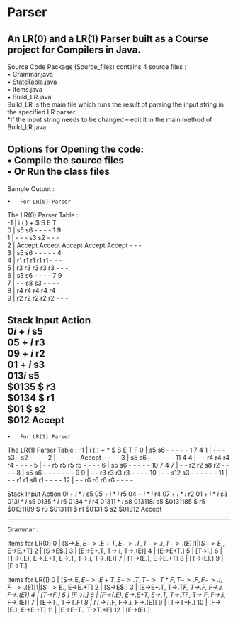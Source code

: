 # Parser  
An LR(0) and a LR(1) Parser built as a Course project for Compilers in Java.  
------------------------------------------------------------------------------  
Source Code Package (Source_files) contains 4 source files :  
	•	Grammar.java  
	•	StateTable.java  
	•	Items.java  
	•	Build_LR.java  
Build_LR is the main file which runs the result of parsing the input string in the specified LR parser.  
*if the input string needs to be changed – edit it in the main method of Build_LR.java  

Options for Opening the code:  
	•	Compile the source files  
	•	Or Run the class files  
-------------------------------------------------------------------------------  
Sample Output :  

	•	For LR(0) Parser  
The LR(0) Parser Table :   
 -1 |        i       (       )       +       $       S       E       T  
  0 |       s5      s6       -       -       -       -       1       9  
  1 |        -       -       -      s3      s2       -       -       -  
  2 |   Accept  Accept  Accept  Accept  Accept       -       -       -  
  3 |       s5      s6       -       -       -       -       -       4  
  4 |       r1      r1      r1      r1      r1       -       -       -  
  5 |       r3      r3      r3      r3      r3       -       -       -  
  6 |       s5      s6       -       -       -       -       7       9  
  7 |        -       -      s8      s3       -       -       -       -  
  8 |       r4      r4      r4      r4      r4       -       -       -  
  9 |       r2      r2      r2      r2      r2       -       -       -  

Stack 	 	 	 Input 	 	 	 	 Action  
          $0	 	 	       i+i$ 	 	 		s5  
         $05	 	 	        +i$ 	 	 		r3  
         $09	 	 	        +i$ 	 	 		r2  
         $01	 	 	        +i$ 	 	 		s3  
        $013	 	 	         i$ 	 	 		s5  
       $0135	 	 	          $ 	 	 		r3  
       $0134	 	 	          $ 	 	 		r1  
         $01	 	 	          $ 	 	 		s2  
        $012	 	 	            	 	 		Accept  
--------------------------------------  
	•	For LR(1) Parser
The LR(1) Parser Table : 
 -1 |        i       (       )       +       *       $       S       E       T       F
  0 |       s5      s6       -       -       -       -       -       1       7       4
  1 |        -       -       -      s3       -      s2       -       -       -       -
  2 |        -       -       -       -       -  Accept       -       -       -       -
  3 |       s5      s6       -       -       -       -       -       -      11       4
  4 |        -       -      r4      r4      r4      r4       -       -       -       -
  5 |        -       -      r5      r5      r5      r5       -       -       -       -
  6 |       s5      s6       -       -       -       -       -      10       7       4
  7 |        -       -      r2      r2      s8      r2       -       -       -       -
  8 |       s5      s6       -       -       -       -       -       -       -       9
  9 |        -       -      r3      r3      r3      r3       -       -       -       -
 10 |        -       -     s12      s3       -       -       -       -       -       -
 11 |        -       -      r1      r1      s8      r1       -       -       -       -
 12 |        -       -      r6      r6      r6      r6       -       -       -       -



Stack 	 	            Input 	 	 	  Action
          $0	 	 	      i+i*i$ 	 	 	s5
         $05	 	 	     	+i*i$ 	 	 	r5
         $04	 	 	     	+i*i$ 	 	 	r4
         $07	 	 	    	+i*i$ 	 	 	r2
         $01	 	 	   	  +i*i$ 	 	 	s3
        $013	 	 	      i*i$ 	 	  	s5
       $0135	 	 	       *i$ 	 	 	 r5
       $0134	 	 	       *i$ 	 	 	 r4
      $01311	 	 	       *i$ 	 	 	 s8
     $013118	 	 	        i$ 	 	 	 s5
    $0131185	 	 	         $ 	 	 	 r5
    $0131189	 	 	         $ 	 	 	 r3
     $013111	 	 	         $ 	 	 	 r1
       $0131	 	 	         $ 	 	 	 s2
      $01312	 	 	            	 	 Accept
      
--------------------------------------------------------------------------------------------
Grammar :

Items for LR(0)
  0 | [S->.E$, E->.E+T, E->.T, T->.i, T->.(E)]
  1 | [S->E.$, E->E.+T]
  2 | [S->E$.]
  3 | [E->E+.T, T->.i, T->.(E)]
  4 | [E->E+T.]
  5 | [T->i.]
  6 | [T->(.E), E->.E+T, E->.T, T->.i, T->.(E)]
  7 | [T->(E.), E->E.+T]
  8 | [T->(E).]
  9 | [E->T.]

 Items for LR(1)
  0 | [S->.E$, E->.E+T, E->.T, T->.T*F, T->.F, F->.i, F->.(E)]
  1 | [S->E.$, E->E.+T]
  2 | [S->E$.]
  3 | [E->E+.T, T->.T*F, T->.F, F->.i, F->.(E)]
  4 | [T->F.]
  5 | [F->i.]
  6 | [F->(.E), E->.E+T, E->.T, T->.T*F, T->.F, F->.i, F->.(E)]
  7 | [E->T., T->T.*F]
  8 | [T->T*.F, F->.i, F->.(E)]
  9 | [T->T*F.]
 10 | [F->(E.), E->E.+T]
 11 | [E->E+T., T->T.*F]
 12 | [F->(E).]

